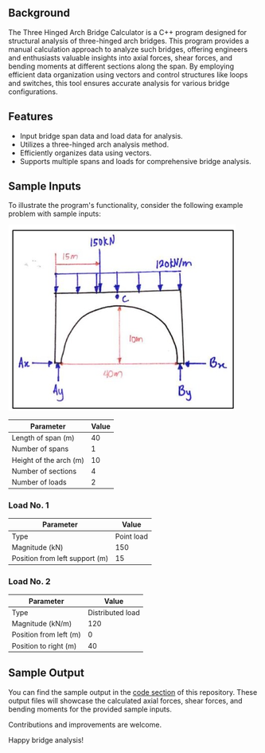 ## Background

The Three Hinged Arch Bridge Calculator is a C++ program designed for structural analysis of three-hinged arch bridges. This program provides a manual calculation approach to analyze such bridges, offering engineers and enthusiasts valuable insights into axial forces, shear forces, and bending moments at different sections along the span. By employing efficient data organization using vectors and control structures like loops and switches, this tool ensures accurate analysis for various bridge configurations.

## Features

- Input bridge span data and load data for analysis.
- Utilizes a three-hinged arch analysis method.
- Efficiently organizes data using vectors.
- Supports multiple spans and loads for comprehensive bridge analysis.

## Sample Inputs

To illustrate the program's functionality, consider the following example problem with sample inputs:


![Sample of Three Hinged Arch Bridge problem](https://github.com/rulkimi/bridge-stress-analysis/raw/main/sample-input.jpg)


| Parameter                     | Value        |
| ----------------------------- | ------------ |
| Length of span (m)            | 40           |
| Number of spans               | 1            |
| Height of the arch (m)        | 10           |
| Number of sections            | 4            |
| Number of loads               | 2            |

### Load No. 1

| Parameter                     | Value        |
| ----------------------------- | ------------ |
| Type                          | Point load   |
| Magnitude (kN)                | 150          |
| Position from left support (m)| 15           |

### Load No. 2

| Parameter                     | Value        |
| ----------------------------- | ------------ |
| Type                          | Distributed load |
| Magnitude (kN/m)              | 120          |
| Position from left (m)        | 0            |
| Position to right (m)         | 40           |


## Sample Output

You can find the sample output in the [code section](https://github.com/rulkimi/bridge-stress-analysis/raw/main/sample-output.jpg) of this repository. These output files will showcase the calculated axial forces, shear forces, and bending moments for the provided sample inputs.

Contributions and improvements are welcome.

Happy bridge analysis!

